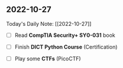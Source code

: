 
## 2022-10-27
Today's Daily Note: [[2022-10-27]]
- [ ] Read **CompTIA Security+ SY0-031** book
- [ ] Finish **DICT Python Course** (Certification)
- [ ] Play some **CTFs** (PicoCTF)

